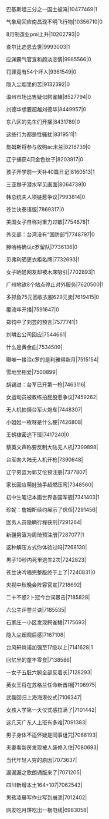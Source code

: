 巴基斯坦三分之一国土被淹|10477469|1

气象局回应南昌现不明飞行物|10356710|0

8月制造业pmi上升|10202793|0

查尔比迪恩去世|9993003|1

应渊霸气官宣和颜淡恋情|9985566|0

罚罪竟有54个坏人|9361549|0

隐入尘烟里的苦|9132392|0

温州市场出售疑似鳄雀鳝|8527794|0

刘德华想要超越刘德华|8449957|0

东八区的先生们开播|8431789|0

这些行为都是性骚扰|8319511|1

詹姆斯将参与收购ac米兰|8218739|0

辽宁捕获4只金色蚊子|8203917|0

孩子开学前一天补40篇日记|8160513|1

三亚猴子潜水罕见画面|8064739|0

韩总统夫人项链惹争议|7993814|0

苍兰诀泰语版|7869317|0

美国女子自称对重力过敏|7754878|1

外交部：台湾没有“国防部”|7748797|0

滕哈格确认c罗留队|7736136|0

贝弗利晒更衣柜名牌|7732693|1

女子晒娃网友却被木床吸引|7702893|1

广州地铁8个站点停止对外服务|7620500|1

多抓鱼75元回收衣服629元卖|7619415|0

覆流年开播|7591647|0

郑钧中了刘芸的预言|7577741|1

刘畊宏公司回应|7544661|

什么是黄金血|7534509|

曝唯一接洽c罗的是利雅得新月|7515154|

雪地里相爱|7500899|

胡锡进：台军已开第一枪|7463116|

女运动员被教练拍屁股惹争议|7459262|

无人机拍摄台军火炮车|7448307|

小姐姐一枚呀是什么梗|7426808|

王鹤棣密逃下班|7417240|0

蔡英文声称要反制大陆无人机|7399898|

台军向大陆无人机开枪|7390648|

辽宁男篮为郭艾伦预注册|7377807|

家长回应萌娃骑手超燃压弯|7348560|

初中生笔记本画世界各国军舰|7341403|1

珍妮：詹姆斯续约展示了信任|7291456|

医务人员隐瞒行程获刑|7291264|

新疆男篮为周琦预注册|7287077|1

这种解压方式你体验过吗|7268130|

男子10秒内死里逃生2次|7242823|

苍兰诀吟唱完整版终于上了|7240831|0

央视中秋晚会阵容官宣|7218692|

二十不惑2卜冠今台词暴击|7185828|

六公主评苍兰诀|7185535|

石家庄一小区发现鳄雀鳝|7175693|

隐入尘烟观后感|7167108|

台风轩岚诺加强至17级以上|7141628|1

回忆里的童年零食|7138586|

一女子五脏六腑全部反着长|7128293|

英女王将在苏格兰任命新首相|7106975|

武磊回归上海海港仪式|7106347|

女孩入学第一天仪式感拉满了|7101442|

这几天广东人上班有多难|7091383|

男子身体不适怀疑是同事诅咒|7088193|

夫妻看新房发现被人装修入住|7080693|

当代年轻人穷的原因|7073637|

漏漏漏之歌朗诵版来了|7071205|

四川新增本土164+107|7062543|

男孩凌晨写作业写到崩溃|7012402|

网友吃月饼吃出一根电线|6983058|

